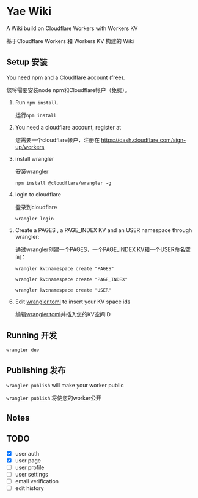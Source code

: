# Yae Wiki

A Wiki build on Cloudflare Workers with Workers KV

基于Cloudflare Workers 和 Workers KV 构建的 Wiki

## Setup 安装

You need npm and a Cloudflare account (free).

您将需要安装node npm和Cloudflare帐户（免费）。

1. Run `npm install`.

   运行`npm install`

1. You need a cloudflare account, register at

   您需要一个cloudflare帐户，注册在
<https://dash.cloudflare.com/sign-up/workers>

1. install wrangler

   安装wrangler

   `npm install @cloudflare/wrangler -g`

1. login to cloudflare

   登录到cloudflare

   `wrangler login`

1. Create a PAGES , a PAGE_INDEX KV and an USER namespace through wrangler:

   通过wrangler创建一个PAGES，一个PAGE_INDEX KV和一个USER命名空间：

   `wrangler kv:namespace create "PAGES"`

   `wrangler kv:namespace create "PAGE_INDEX"`

   `wrangler kv:namespace create "USER"`

1. Edit [wrangler.toml](./wrangler.toml) to insert your KV space ids

    编辑[wrangler.toml](./wrangler.toml)并插入您的KV空间ID

## Running 开发

`wrangler dev`

## Publishing 发布

`wrangler publish` will make your worker public

`wrangler publish` 将使您的worker公开

## Notes

## TODO

- [x] user auth
- [x] user page
- [ ] user profile
- [ ] user settings
- [ ] email verification
- [ ] edit history
